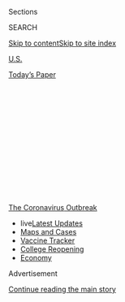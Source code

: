 <div id="app">

<div>

<div>

<div>

<div class="NYTAppHideMasthead css-1q2w90k e1suatyy0">

<div class="section css-ui9rw0 e1suatyy2">

<div class="css-eph4ug er09x8g0">

<div class="css-6n7j50">

</div>

<span class="css-1dv1kvn">Sections</span>

<div class="css-10488qs">

<span class="css-1dv1kvn">SEARCH</span>

</div>

[Skip to content](#site-content)[Skip to site
index](#site-index)

</div>

<div id="masthead-section-label" class="css-1wr3we4 eaxe0e00">

[U.S.](https://www.nytimes3xbfgragh.onion/section/us)

</div>

<div class="css-10698na e1huz5gh0">

</div>

</div>

<div id="masthead-bar-one" class="section hasLinks css-15hmgas e1csuq9d3">

<div class="css-uqyvli e1csuq9d0">

</div>

<div class="css-1uqjmks e1csuq9d1">

</div>

<div class="css-9e9ivx">

[](https://myaccount.nytimes3xbfgragh.onion/auth/login?response_type=cookie&client_id=vi)

</div>

<div class="css-1bvtpon e1csuq9d2">

[Today’s
Paper](https://www.nytimes3xbfgragh.onion/section/todayspaper)

</div>

</div>

</div>

</div>

<div data-aria-hidden="false">

<div id="site-content" data-role="main">

<div>

<div class="css-1aor85t" style="opacity:0.000000001;z-index:-1;visibility:hidden">

<div class="css-1hqnpie">

<div class="css-epjblv">

<span class="css-17xtcya">[U.S.](/section/us)</span><span class="css-x15j1o">|</span><span class="css-fwqvlz">Coronavirus
Briefing: What Happened
Today</span>

</div>

<div class="css-k008qs">

<div class="css-1iwv8en">

<span class="css-18z7m18"></span>

<div>

</div>

</div>

<span class="css-1n6z4y">https://nyti.ms/2PodiXf</span>

<div class="css-1705lsu">

<div class="css-4xjgmj">

<div class="css-4skfbu" data-role="toolbar" data-aria-label="Social Media Share buttons, Save button, and Comments Panel with current comment count" data-testid="share-tools">

  - 
  - 
  - 
  - 
    
    <div class="css-6n7j50">
    
    </div>

  - 

</div>

</div>

</div>

</div>

</div>

</div>

<div id="NYT_TOP_BANNER_REGION" class="css-13pd83m">

<div>

<div id="styln-prism-menu-1592847958612" class="section interactive-content interactive-size-medium css-1edisqu">

<div class="css-17ih8de interactive-body">

<div id="scroll-container" class="css-1gj85ro">

[<span class="styln-title-wrap"><span class="css-1pje3qr">The
Coronavirus</span><span class="css-1pje3qr">
Outbreak</span></span>](https://www.nytimes3xbfgragh.onion/news-event/coronavirus?action=click&pgtype=Article&state=default&region=TOP_BANNER&context=storylines_menu)

  - <span class="css-kqxiym" data-emphasize="true">live</span>[Latest
    Updates](https://www.nytimes3xbfgragh.onion/2020/08/04/world/coronavirus-cases.html?action=click&pgtype=Article&state=default&region=TOP_BANNER&context=storylines_menu)
  - [Maps and
    Cases](https://www.nytimes3xbfgragh.onion/interactive/2020/us/coronavirus-us-cases.html?action=click&pgtype=Article&state=default&region=TOP_BANNER&context=storylines_menu)
  - [Vaccine
    Tracker](https://www.nytimes3xbfgragh.onion/interactive/2020/science/coronavirus-vaccine-tracker.html?action=click&pgtype=Article&state=default&region=TOP_BANNER&context=storylines_menu)
  - [College
    Reopening](https://www.nytimes3xbfgragh.onion/2020/08/02/us/covid-college-reopening.html?action=click&pgtype=Article&state=default&region=TOP_BANNER&context=storylines_menu)
  - [Economy](https://www.nytimes3xbfgragh.onion/live/2020/08/04/business/stock-market-today-coronavirus?action=click&pgtype=Article&state=default&region=TOP_BANNER&context=storylines_menu)

</div>

</div>

</div>

</div>

</div>

<div id="top-wrapper" class="css-1sy8kpn">

<div id="top-slug" class="css-l9onyx">

Advertisement

</div>

[Continue reading the main
story](#after-top)

<div class="ad top-wrapper" style="text-align:center;height:100%;display:block;min-height:250px">

<div id="top" class="place-ad" data-position="top" data-size-key="top">

</div>

</div>

<div id="after-top">

</div>

</div>

<div>

<div id="sponsor-wrapper" class="css-1hyfx7x">

<div id="sponsor-slug" class="css-19vbshk">

Supported by

</div>

[Continue reading the main
story](#after-sponsor)

<div id="sponsor" class="ad sponsor-wrapper" style="text-align:center;height:100%;display:block">

</div>

<div id="after-sponsor">

</div>

</div>

<div class="css-186x18t">

</div>

<div class="css-1vkm6nb ehdk2mb0">

# Coronavirus Briefing: What Happened Today

</div>

A vaccine maker backed by the U.S. government is making progress.

<div class="css-18e8msd">

<div class="css-pdw9fk epjyd6m0">

<div class="css-1txwxcy ey68jwv0" data-aria-hidden="true">

[![Jonathan
Wolfe](https://static01.graylady3jvrrxbe.onion/images/2018/08/24/multimedia/author-jonathan-wolfe/author-jonathan-wolfe-thumbLarge.png
"Jonathan Wolfe")](https://www.nytimes3xbfgragh.onion/by/jonathan-wolfe)[![Lara
Takenaga](https://static01.graylady3jvrrxbe.onion/images/2019/02/20/multimedia/author-lara-takenaga/author-lara-takenaga-thumbLarge.png
"Lara Takenaga")](https://www.nytimes3xbfgragh.onion/by/lara-takenaga)

</div>

<div class="css-1baulvz">

By [<span class="css-1baulvz" itemprop="name">Jonathan
Wolfe</span>](https://www.nytimes3xbfgragh.onion/by/jonathan-wolfe) and
[<span class="css-1baulvz last-byline" itemprop="name">Lara
Takenaga</span>](https://www.nytimes3xbfgragh.onion/by/lara-takenaga)

</div>

</div>

  - Aug. 4,
    2020

  - 
    
    <div class="css-4xjgmj">
    
    <div class="css-d8bdto" data-role="toolbar" data-aria-label="Social Media Share buttons, Save button, and Comments Panel with current comment count" data-testid="share-tools">
    
      - 
      - 
      - 
      - 
        
        <div class="css-6n7j50">
        
        </div>
    
      - 
    
    </div>
    
    </div>

</div>

</div>

<div class="section meteredContent css-1r7ky0e" name="articleBody" itemprop="articleBody">

<div class="css-1fanzo5 StoryBodyCompanionColumn">

<div class="css-53u6y8">

This is the Coronavirus Briefing, an informed guide to the global
outbreak. [Sign up here to get the briefing by
email](https://www.nytimes3xbfgragh.onion/newsletters/coronavirus-briefing).

</div>

</div>

<div class="css-79elbk" data-testid="photoviewer-wrapper">

<div class="css-z3e15g" data-testid="photoviewer-wrapper-hidden">

</div>

<div class="css-1a48zt4 ehw59r15" data-testid="photoviewer-children">

![<span class="css-cnj6d5 e1z0qqy90" itemprop="copyrightHolder"><span class="css-1ly73wi e1tej78p0">Credit...</span><span>The
New York
Times</span></span>](https://static01.graylady3jvrrxbe.onion/images/2020/03/03/world/coronavirus-map-promo/coronavirus-map-promo-articleLarge-v683.png?quality=75&auto=webp&disable=upscale)

</div>

</div>

<div class="css-1fanzo5 StoryBodyCompanionColumn">

<div class="css-53u6y8">

  - New York City’s health commissioner, Dr. Oxiris Barbot, [resigned,
    citing her “deep
    disappointment”](https://www.nytimes3xbfgragh.onion/2020/08/04/nyregion/oxiris-barbot-health-commissioner-resigns.html)
    with Mayor Bill de Blasio’s handling of the coronavirus outbreak.

  - As Tropical Storm Isaias makes landfall, [the virus is making it
    trickier](https://www.nytimes3xbfgragh.onion/2020/08/04/world/coronavirus-cases.html?action=click&module=Top%20Stories&pgtype=Homepage#link-5c0d6427)
    to take shelter.

  - Get the [latest updates
    here](https://www.nytimes3xbfgragh.onion/news-event/coronavirus), as
    well as
    [maps](https://www.nytimes3xbfgragh.onion/interactive/2020/world/asia/china-wuhan-coronavirus-maps.html?action=click&pgtype=Article&state=default&module=styln-coronavirus&variant=show&region=TOP_BANNER&context=storyline_menu)
    and
    [trackers](https://www.nytimes3xbfgragh.onion/interactive/2020/04/03/upshot/coronavirus-metro-area-tracker.html)
    for [U.S. metro
    areas](https://www.nytimes3xbfgragh.onion/interactive/2020/04/03/upshot/coronavirus-metro-area-tracker.html)
    and [vaccines in
    development](https://www.nytimes3xbfgragh.onion/interactive/2020/science/coronavirus-vaccine-tracker.html).

-----

## Positive vaccine news

Novavax, the little-known Maryland company that received $1.6 billion
from the federal government to produce an experimental coronavirus
vaccine, announced encouraging results in two preliminary studies on
Tuesday.

In one study, 56 volunteers produced a high level of antibodies against
the virus without any dangerous side effects. In the other, researchers
found that the vaccine strongly protected monkeys from coronavirus
infections.

There are other vaccines that are further along with clinical trials,
but Novavax’s stands out because it is protein-based — the same proven
technology used for existing vaccines against diseases like shingles —
which could make it safer and easier to manufacture in large amounts.

Our colleague Carl Zimmer, a science writer and author of “A Planet of
Viruses,” thinks there will be a number of coronavirus vaccines that
will turn out to be safe and effective. “I think that there will be a
patchwork,” he told us. India, China, and Russia, could all end up with
their own successful vaccines, he said, and “there may be vaccines that
are better for old people and other groups.”

</div>

</div>

<div class="css-1fanzo5 StoryBodyCompanionColumn">

<div class="css-53u6y8">

Despite the promising initial results, it won’t be possible to say
whether the Novavax vaccine is safe and effective until the company
conducts a large-scale study — known as Phase 3 — comparing people who
get vaccinated to people who get a
placebo.

<div id="NYT_MAIN_CONTENT_1_REGION" class="css-9tf9ac">

<div>

<div id="styln-covid-updates-world" class="section interactive-content interactive-size-medium css-1ftcdic">

<div class="css-17ih8de interactive-body">

<div id="styln-briefing-block" data-asset-id="QXJ0aWNsZTpueXQ6Ly9hcnRpY2xlLzNhNGMwYWI5LWIwY2QtNWQwOS1hZTgwLTdjMGU3ZTA1OWQ2OA==">

<div class="briefing-block-header-section">

# [Latest Updates: Global Coronavirus Outbreak](https://www.nytimes3xbfgragh.onion/2020/08/04/world/coronavirus-cases.html?action=click&pgtype=Article&state=default&region=MAIN_CONTENT_1&context=storylines_live_updates)

<div class="briefing-block-ts">

Updated 2020-08-05T07:58:24.076Z

</div>

</div>

  - [As talks drag on, McConnell signals openness to jobless aid
    extension, and negotiators agree on a
    deadline.](https://www.nytimes3xbfgragh.onion/2020/08/04/world/coronavirus-cases.html?action=click&pgtype=Article&state=default&region=MAIN_CONTENT_1&context=storylines_live_updates#link-762df92)
  - [Novavax sees encouraging results from two studies of its
    experimental
    vaccine.](https://www.nytimes3xbfgragh.onion/2020/08/04/world/coronavirus-cases.html?action=click&pgtype=Article&state=default&region=MAIN_CONTENT_1&context=storylines_live_updates#link-1228a480)
  - [Mississippians must now wear masks in public, governor
    says.](https://www.nytimes3xbfgragh.onion/2020/08/04/world/coronavirus-cases.html?action=click&pgtype=Article&state=default&region=MAIN_CONTENT_1&context=storylines_live_updates#link-794484ed)

<div class="briefing-block-footer">

<div class="briefing-block-footer-meta">

[See more
updates](https://www.nytimes3xbfgragh.onion/2020/08/04/world/coronavirus-cases.html?action=click&pgtype=Article&state=default&region=MAIN_CONTENT_1&context=storylines_live_updates)

</div>

<div class="briefing-block-briefinglinks">

<span>More live coverage:</span>
[Markets](https://www.nytimes3xbfgragh.onion/live/2020/08/04/business/stock-market-today-coronavirus?action=click&pgtype=Article&state=default&region=MAIN_CONTENT_1&context=storylines_live_updates)

</div>

</div>

</div>

</div>

</div>

</div>

</div>

The Times’s [Coronavirus Vaccine
Tracker](https://www.nytimes3xbfgragh.onion/interactive/2020/science/coronavirus-vaccine-tracker.html)
monitors vaccines that have reached trials in humans, along with a
selection that are still being tested in cells or animals.

-----

## The strain on Main Street

Even as the larger economy is showing signs that it’s beginning to heal,
small businesses are still reeling from the pandemic.

In New York City, family-run restaurants, independent bookstores and
other small businesses are the backbone of the economy, but when the
pandemic eventually wanes, [roughly one-third (around 80,000) may never
reopen](https://www.nytimes3xbfgragh.onion/2020/08/03/nyregion/nyc-small-businesses-closing-coronavirus.html).
Many American small businesses have exhausted federal and local aid,
while [others have received only a fraction of what they
need](https://www.nytimes3xbfgragh.onion/2020/08/03/business/small-business-loans-coronavirus.html?action=click&module=RelatedLinks&pgtype=Article)
to stay afloat.

</div>

</div>

<div class="css-1fanzo5 StoryBodyCompanionColumn">

<div class="css-53u6y8">

The situation is perhaps most dire for Black business owners, who [had a
harder time securing federal
aid](https://www.nytimes3xbfgragh.onion/2020/07/15/business/paycheck-protection-program-bias.html)
than their white counterparts, own businesses in areas that were hit
hard by the outbreak, and now [appear to be closing their ventures at
nearly twice the
rate](https://www.nytimes3xbfgragh.onion/live/2020/08/04/business/stock-market-today-coronavirus#black-owned-businesses-face-a-double-blow-as-the-pandemic-strikes-minority-communities)
of the average business owner.

**Questionable beneficiaries**. A well-connected trucking company
[received more than $700 million in federal pandemic
aid](https://www.nytimes3xbfgragh.onion/2020/08/03/us/politics/yrc-coronavirus-relief-funds.html)
after a Republican senator asked Treasury Secretary Steven Mnuchin to
help the firm — even as the company was being sued by the Justice
Department over claims that it had defrauded the federal government.

-----

## The second wave crashing over Australia

Australia looked as though it might be one of the few success stories in
the fight against the coronavirus, thanks to a rapid, tough response
from the government. But after the outbreak had largely been brought
under control, [cases and deaths have spiked in
Melbourne](https://www.nytimes3xbfgragh.onion/2020/08/04/world/australia/coronavirus-melbourne-lockdown.html),
the country’s second-largest city, showing just how tenuous any victory
can
be.

<div id="NYT_MAIN_CONTENT_3_REGION" class="css-9tf9ac">

<div>

<div id="styln-prism-freeform-1594220623585" class="section interactive-content interactive-size-medium css-1ftcdic">

<div class="css-17ih8de interactive-body">

<div id="prism-freeform-block-85410" class="css-19mumt8" data-role="complementary" data-storyline="The Coronavirus Outbreak" data-truncated="true" tabindex="0">

<div class="css-a8d9oz">

<div class="css-eb027h">

[](https://www.nytimes3xbfgragh.onion/news-event/coronavirus?action=click&pgtype=Article&state=default&region=MAIN_CONTENT_3&context=storylines_faq)

### The Coronavirus Outbreak ›

#### Frequently Asked Questions

Updated August 4, 2020

  - #### I have antibodies. Am I now immune?
    
      - As of right now,[that seems likely, for at least several
        months.](https://www.nytimes3xbfgragh.onion/2020/07/22/health/covid-antibodies-herd-immunity.html?action=click&pgtype=Article&state=default&region=MAIN_CONTENT_3&context=storylines_faq)
        There have been frightening accounts of people suffering what
        seems to be a second bout of Covid-19. But experts say these
        patients may have a drawn-out course of infection, with the
        virus taking a slow toll weeks to months after initial exposure.
        People infected with the coronavirus typically
        [produce](https://www.nature.com/articles/s41586-020-2456-9)
        immune molecules called antibodies, which are [protective
        proteins made in response to an
        infection](https://www.nytimes3xbfgragh.onion/2020/05/07/health/coronavirus-antibody-prevalence.html?action=click&pgtype=Article&state=default&region=MAIN_CONTENT_3&context=storylines_faq)[.
        These antibodies
        may](https://www.nytimes3xbfgragh.onion/2020/05/07/health/coronavirus-antibody-prevalence.html?action=click&pgtype=Article&state=default&region=MAIN_CONTENT_3&context=storylines_faq)
        last in the body [only two to three
        months](https://www.nature.com/articles/s41591-020-0965-6),
        which may seem worrisome, but that’s perfectly normal after an
        acute infection subsides, said Dr. Michael Mina, an immunologist
        at Harvard University. It may be possible to get the coronavirus
        again, but it’s highly unlikely that it would be possible in a
        short window of time from initial infection or make people
        sicker the second time.

  - #### I’m a small-business owner. Can I get relief?
    
      - The [stimulus bills enacted in
        March](https://www.nytimes3xbfgragh.onion/article/small-business-loans-stimulus-grants-freelancers-coronavirus.html?action=click&pgtype=Article&state=default&region=MAIN_CONTENT_3&context=storylines_faq)
        offer help for the millions of American small businesses. Those
        eligible for aid are businesses and nonprofit organizations with
        fewer than 500 workers, including sole proprietorships,
        independent contractors and freelancers. Some larger companies
        in some industries are also eligible. The help being offered,
        which is being managed by the Small Business Administration,
        includes the Paycheck Protection Program and the Economic Injury
        Disaster Loan program. But lots of folks have [not yet seen
        payouts.](https://www.nytimes3xbfgragh.onion/interactive/2020/05/07/business/small-business-loans-coronavirus.html?action=click&pgtype=Article&state=default&region=MAIN_CONTENT_3&context=storylines_faq)
        Even those who have received help are confused: The rules are
        draconian, and some are stuck sitting on [money they don’t know
        how to
        use.](https://www.nytimes3xbfgragh.onion/2020/05/02/business/economy/loans-coronavirus-small-business.html?action=click&pgtype=Article&state=default&region=MAIN_CONTENT_3&context=storylines_faq)
        Many small-business owners are getting less than they expected
        or [not hearing anything at
        all.](https://www.nytimes3xbfgragh.onion/2020/06/10/business/Small-business-loans-ppp.html?action=click&pgtype=Article&state=default&region=MAIN_CONTENT_3&context=storylines_faq)

  - #### What are my rights if I am worried about going back to work?
    
      - Employers have to provide [a safe
        workplace](https://www.osha.gov/SLTC/covid-19/standards.html)
        with policies that protect everyone equally. [And if one of your
        co-workers tests positive for the coronavirus, the
        C.D.C.](https://www.nytimes3xbfgragh.onion/article/coronavirus-money-unemployment.html?action=click&pgtype=Article&state=default&region=MAIN_CONTENT_3&context=storylines_faq)
        has said that [employers should tell their
        employees](https://www.cdc.gov/coronavirus/2019-ncov/community/guidance-business-response.html)
        -- without giving you the sick employee’s name -- that they may
        have been exposed to the virus.

  - #### Should I refinance my mortgage?
    
      - [It could be a good
        idea,](https://www.nytimes3xbfgragh.onion/article/coronavirus-money-unemployment.html?action=click&pgtype=Article&state=default&region=MAIN_CONTENT_3&context=storylines_faq)
        because mortgage rates have [never been
        lower.](https://www.nytimes3xbfgragh.onion/2020/07/16/business/mortgage-rates-below-3-percent.html?action=click&pgtype=Article&state=default&region=MAIN_CONTENT_3&context=storylines_faq)
        Refinancing requests have pushed mortgage applications to some
        of the highest levels since 2008, so be prepared to get in line.
        But defaults are also up, so if you’re thinking about buying a
        home, be aware that some lenders have tightened their standards.

  - #### What is school going to look like in September?
    
      - It is unlikely that many schools will return to a normal
        schedule this fall, requiring the grind of [online
        learning](https://www.nytimes3xbfgragh.onion/2020/06/05/us/coronavirus-education-lost-learning.html?action=click&pgtype=Article&state=default&region=MAIN_CONTENT_3&context=storylines_faq),
        [makeshift child
        care](https://www.nytimes3xbfgragh.onion/2020/05/29/us/coronavirus-child-care-centers.html?action=click&pgtype=Article&state=default&region=MAIN_CONTENT_3&context=storylines_faq)
        and [stunted
        workdays](https://www.nytimes3xbfgragh.onion/2020/06/03/business/economy/coronavirus-working-women.html?action=click&pgtype=Article&state=default&region=MAIN_CONTENT_3&context=storylines_faq)
        to continue. California’s two largest public school districts —
        Los Angeles and San Diego — said on July 13, that [instruction
        will be remote-only in the
        fall](https://www.nytimes3xbfgragh.onion/2020/07/13/us/lausd-san-diego-school-reopening.html?action=click&pgtype=Article&state=default&region=MAIN_CONTENT_3&context=storylines_faq),
        citing concerns that surging coronavirus infections in their
        areas pose too dire a risk for students and teachers. Together,
        the two districts enroll some 825,000 students. They are the
        largest in the country so far to abandon plans for even a
        partial physical return to classrooms when they reopen in
        August. For other districts, the solution won’t be an
        all-or-nothing approach. [Many
        systems](https://bioethics.jhu.edu/research-and-outreach/projects/eschool-initiative/school-policy-tracker/),
        including the nation’s largest, New York City, are devising
        [hybrid
        plans](https://www.nytimes3xbfgragh.onion/2020/06/26/us/coronavirus-schools-reopen-fall.html?action=click&pgtype=Article&state=default&region=MAIN_CONTENT_3&context=storylines_faq)
        that involve spending some days in classrooms and other days
        online. There’s no national policy on this yet, so check with
        your municipal school system regularly to see what is happening
        in your
community.

<div id="styln-survey-component-85410" class="styln-survey-component" data-surveyname="faq" data-surveystoryline="coronavirus">

</div>

</div>

<div class="css-6mllg9">

</div>

<div class="css-pmm6ed">

<span class="css-5gimkt"></span>

</div>

</div>

</div>

</div>

</div>

</div>

</div>

The Stage 3 lockdown, once the toughest level, has given way to even
more restrictive policies that will last at least six weeks. Residents
are now under curfew from 8 p.m. to 5 a.m.

Nearly everyone traveling for a job deemed essential must carry a signed
work permit. And after a campaign to check in on people with Covid-19
found that one in four was not at home, a fine equivalent to about
$3,500 was established for future violators. Some of the new rules have
led to widespread confusion, with unclear guidance for everything from
dog-walking to seeing romantic partners.

-----

</div>

</div>

<div class="css-1fanzo5 StoryBodyCompanionColumn">

<div class="css-53u6y8">

## Resurgences

  - Students in **Mexico** will only take [classes broadcast on
    television or the
    radio](https://www.nytimes3xbfgragh.onion/2020/08/04/world/coronavirus-cases.html#link-18bf040e)
    when school begins this month.

  - In **California**, the virus [reached what had been the last county
    without a confirmed
    case](https://www.nytimes3xbfgragh.onion/2020/08/04/world/coronavirus-cases.html#link-6031871d),
    Modoc, after a couple tested positive for it last week.

  - In **Oregon**, [6.1 percent of tests are coming back
    positive](https://www.oregonlive.com/coronavirus/2020/08/coronavirus-in-oregon-positive-test-rate-climbs-to-61-highest-in-four-months.html?outputType=amp),
    the highest rate since the early days of the pandemic.

[*Here’s a roundup of restrictions in all 50
states*](https://www.nytimes3xbfgragh.onion/interactive/2020/us/states-reopen-map-coronavirus.html)*.*

-----

## What else we’re following

  - President Trump, [in a wide-ranging interview with
    Axios](https://www.axios.com/full-axios-hbo-interview-donald-trump-cd5a67e1-6ba1-46c8-bb3d-8717ab9f3cc5.html),
    addressed the U.S. death toll from the virus, saying, “It is what it
    is.”

  - As Tropical Storm Isaias moves up the East Coast, Tara Parker-Pope,
    our Well editor, [advises against wearing a wet
    mask](https://www.nytimes3xbfgragh.onion/2020/08/04/us/isaias-storm-updates.html#link-e77dd06),
    which does not filter as effectively as a dry one.

  - The governors of Louisiana, Maryland, Massachusetts, Michigan, Ohio
    and Virginia [are negotiating a purchase of three million antigen
    tests](https://www.nytimes3xbfgragh.onion/2020/08/04/world/coronavirus-cases.html#link-5673bec1)
    — 500,000 per state — as part of a new partnership.

  - “We were not built for a situation like this”: Many medical
    facilities in poor American communities [lack intensive-care
    units](https://www.nytimes3xbfgragh.onion/2020/08/04/us/texas-coronavirus-rio-grande-valley-starr-county.html),
    exacerbating the toll of the virus.

  - What is life like inside the N.B.A. bubble at Walt Disney World?
    Marc Stein, who covers basketball for The Times, [shared
    snapshots](https://www.nytimes3xbfgragh.onion/interactive/2020/08/04/sports/nba-bubble-coronavirus.html)
    of the surreal experience.

-----

## What you’re doing

> Stuck inside with our new curfew, my girlfriend and I are making our
> way through the top 250 movies of all time, using a random number
> generator to pick what we watch next.
> 
> — Oliver Bryant, Melbourne, Australia

Let us know how you’re dealing with the outbreak. [Send us a response
here](https://www.nytimes3xbfgragh.onion/2020/03/02/reader-center/coronavirus-preparation.html),
and we may feature it in an upcoming newsletter.

[Sign up here to get the briefing by
email](https://www.nytimes3xbfgragh.onion/newsletters/coronavirus-briefing).

</div>

</div>

</div>

<div>

</div>

<div>

</div>

<div>

</div>

<div>

<div id="bottom-wrapper" class="css-1ede5it">

<div id="bottom-slug" class="css-l9onyx">

Advertisement

</div>

[Continue reading the main
story](#after-bottom)

<div id="bottom" class="ad bottom-wrapper" style="text-align:center;height:100%;display:block;min-height:90px">

</div>

<div id="after-bottom">

</div>

</div>

</div>

</div>

</div>

## Site Index

<div>

</div>

## Site Information Navigation

  - [© <span>2020</span> <span>The New York Times
    Company</span>](https://help.nytimes3xbfgragh.onion/hc/en-us/articles/115014792127-Copyright-notice)

<!-- end list -->

  - [NYTCo](https://www.nytco.com/)
  - [Contact
    Us](https://help.nytimes3xbfgragh.onion/hc/en-us/articles/115015385887-Contact-Us)
  - [Work with us](https://www.nytco.com/careers/)
  - [Advertise](https://nytmediakit.com/)
  - [T Brand Studio](http://www.tbrandstudio.com/)
  - [Your Ad
    Choices](https://www.nytimes3xbfgragh.onion/privacy/cookie-policy#how-do-i-manage-trackers)
  - [Privacy](https://www.nytimes3xbfgragh.onion/privacy)
  - [Terms of
    Service](https://help.nytimes3xbfgragh.onion/hc/en-us/articles/115014893428-Terms-of-service)
  - [Terms of
    Sale](https://help.nytimes3xbfgragh.onion/hc/en-us/articles/115014893968-Terms-of-sale)
  - [Site
    Map](https://spiderbites.nytimes3xbfgragh.onion)
  - [Help](https://help.nytimes3xbfgragh.onion/hc/en-us)
  - [Subscriptions](https://www.nytimes3xbfgragh.onion/subscription?campaignId=37WXW)

</div>

</div>

</div>

</div>
